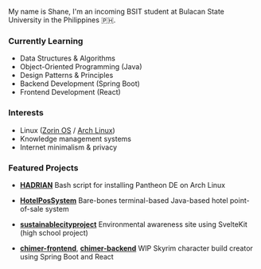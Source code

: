 My name is Shane, I'm an incoming BSIT student at Bulacan State University in the Philippines 🇵🇭.

### Currently Learning
- Data Structures & Algorithms  
- Object-Oriented Programming (Java)  
- Design Patterns & Principles  
- Backend Development (Spring Boot)  
- Frontend Development (React)

### Interests
- Linux ([Zorin OS](https://zorin.com/os/) / [Arch Linux](https://archlinux.org/))  
- Knowledge management systems
- Internet minimalism & privacy

### Featured Projects

- [**HADRIAN**](https://github.com/shnflrsc/HADRIAN) Bash script for installing Pantheon DE on Arch Linux

- [**HotelPosSystem**](https://github.com/shnflrsc/HotelPosSystem) Bare-bones terminal-based Java-based hotel point-of-sale system

- [**sustainablecityproject**](https://github.com/shnflrsc/sustainablecityproject) Environmental awareness site using SvelteKit (high school project)
- [**chimer-frontend**](https://github.com/shnflrsc/chimer-frontend), [**chimer-backend**](https://github.com/shnflrsc/chimer-backend) WIP Skyrim character build creator using Spring Boot and React
